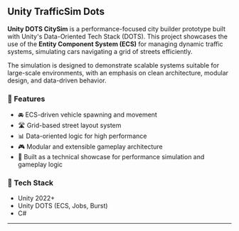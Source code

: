 ## Unity TrafficSim Dots

**Unity DOTS CitySim** is a performance-focused city builder prototype built with Unity's Data-Oriented Tech Stack (DOTS). This project showcases the use of the **Entity Component System (ECS)** for managing dynamic traffic systems, simulating cars navigating a grid of streets efficiently.

The simulation is designed to demonstrate scalable systems suitable for large-scale environments, with an emphasis on clean architecture, modular design, and data-driven behavior.

### 🔧 Features
- 🚘 ECS-driven vehicle spawning and movement
- 🛣️ Grid-based street layout system
- 📊 Data-oriented logic for high performance
- 🎮 Modular and extensible gameplay architecture
- 🧪 Built as a technical showcase for performance simulation and gameplay logic

### 🧠 Tech Stack
- Unity 2022+
- Unity DOTS (ECS, Jobs, Burst)
- C#

---


